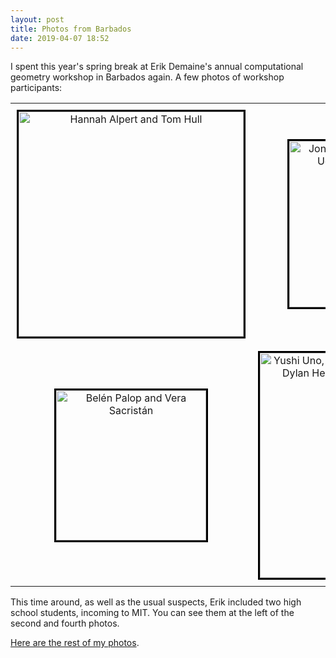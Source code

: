 ```yaml
---
layout: post
title: Photos from Barbados
date: 2019-04-07 18:52
---
```

I spent this year's spring break at Erik Demaine's annual computational geometry workshop in Barbados again. A few photos of workshop participants:

<div><table style="margin-left:auto;margin-right:auto">
<tr style="text-align:center;vertical-align:middle">
<td style="padding:10px"><img src="http://www.ics.uci.edu/~eppstein/pix/bellairs19/9-m.jpg" alt="Hannah Alpert and Tom Hull" width="360" style="border-style:solid;border-color:black;" /></td>
<td style="padding:10px"><img src="http://www.ics.uci.edu/~eppstein/pix/bellairs19/13-m.jpg" alt="Jonathan Shoemaker, Ryuhei Uehara, and Bob Hearn" width="266" style="border-style:solid;border-color:black;" /></td>
</tr><tr style="text-align:center;vertical-align:middle">
<td style="padding:10px"><img src="http://www.ics.uci.edu/~eppstein/pix/bellairs19/26-m.jpg" alt="Belén Palop and Vera Sacristán" width="240" style="border-style:solid;border-color:black;" /></td>
<td style="padding:10px"><img src="http://www.ics.uci.edu/~eppstein/pix/bellairs19/10-m.jpg" alt="Yushi Uno, Walker Anderson, Ryan Williams, Dylan Hendrickson, and Jayson Lynch" width="360" style="border-style:solid;border-color:black;" /></td>
</tr></table></div>

This time around, as well as the usual suspects, Erik included two high school students, incoming to MIT. You can see them at the left of the second and fourth photos.

[Here are the rest of my photos](http://www.ics.uci.edu/~eppstein/pix/bellairs19/index.html).
